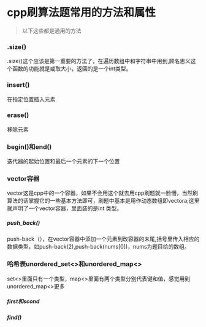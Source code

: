 # cpp刷算法题常用的方法和属性

> 以下这些都是通用的方法

### .size()

.size()这个应该是第一重要的方法了，在遍历数组中和字符串中用到,顾名思义这个函数的功能就是或取大小，返回的是一个int类型。

### insert()

在指定位置插入元素

### erase()

移除元素

### begin()和end()

迭代器的起始位置和最后一个元素的下一个位置

> 

### vector容器

vector这是cpp中的一个容器，如果不会用这个就去用cpp刷题就一脸懵，当然刷算法的话掌握它的一些基本方法即可，刷题中基本是用作动态数组即vector<int>a;这里就声明了一个vector容器，里面装的是int 类型。

##### push_back()

push-back（），在vector容器中添加一个元素到改容器的末尾,括号里传入相应的数据类型，如push-back(2),push-back(nums[0])，nums为题目给的数组。

### 哈希表unordered_set<>和unordered_map<>

set<>里面只有一个类型，map<>里面有两个类型分别代表键和值，感觉用到unordered_map<>更多

##### first和scond

##### find()



